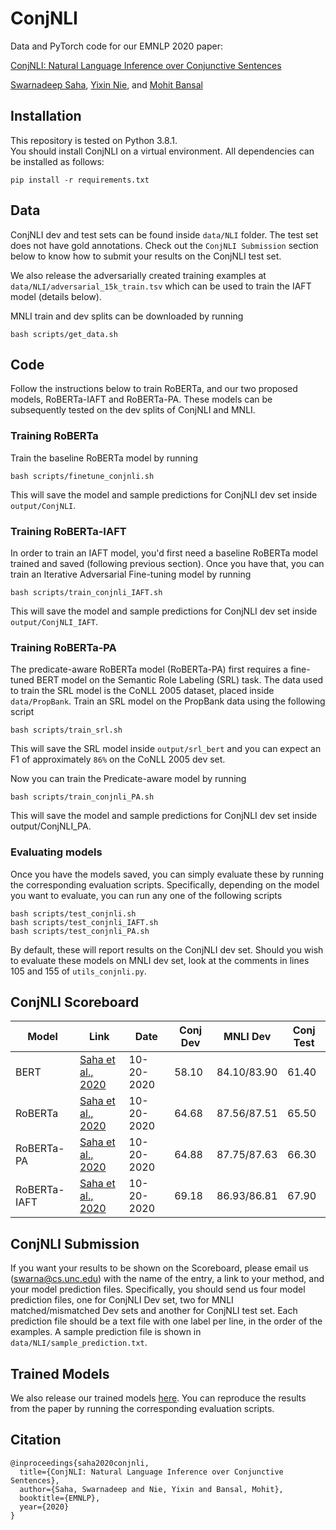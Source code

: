 # ConjNLI
Data and PyTorch code for our EMNLP 2020 paper:

[ConjNLI: Natural Language Inference over Conjunctive Sentences]()

[Swarnadeep Saha](https://swarnahub.github.io/), [Yixin Nie](https://easonnie.github.io/), and [Mohit Bansal](https://www.cs.unc.edu/~mbansal/)

## Installation
This repository is tested on Python 3.8.1.  
You should install ConjNLI on a virtual environment. All dependencies can be installed as follows:
```
pip install -r requirements.txt
```

## Data

ConjNLI dev and test sets can be found inside ```data/NLI``` folder. The test set does not have gold annotations. Check out the ```ConjNLI Submission``` section below to know how to submit your results on the ConjNLI test set.

We also release the adversarially created training examples at ```data/NLI/adversarial_15k_train.tsv``` which can be used to train the IAFT model (details below).

MNLI train and dev splits can be downloaded by running
```
bash scripts/get_data.sh
```

## Code

Follow the instructions below to train RoBERTa, and our two proposed models, RoBERTa-IAFT and RoBERTa-PA. These models can be subsequently tested on the dev splits of ConjNLI and MNLI.

### Training RoBERTa

Train the baseline RoBERTa model by running
```
bash scripts/finetune_conjnli.sh
```
This will save the model and sample predictions for ConjNLI dev set inside ```output/ConjNLI```.

### Training RoBERTa-IAFT

In order to train an IAFT model, you'd first need a baseline RoBERTa model trained and saved (following previous section). Once you have that, you can train an Iterative Adversarial Fine-tuning model by running
```
bash scripts/train_conjnli_IAFT.sh
```
This will save the model and sample predictions for ConjNLI dev set inside ```output/ConjNLI_IAFT```.

### Training RoBERTa-PA

The predicate-aware RoBERTa model (RoBERTa-PA) first requires a fine-tuned BERT model on the Semantic Role Labeling (SRL) task. The data used to train the SRL model is the CoNLL 2005 dataset, placed inside ```data/PropBank```.
Train an SRL model on the PropBank data using the following script
```
bash scripts/train_srl.sh
```
This will save the SRL model inside ```output/srl_bert``` and you can expect an F1 of approximately ```86%``` on the CoNLL 2005 dev set.

Now you can train the Predicate-aware model by running
```
bash scripts/train_conjnli_PA.sh
```
This will save the model and sample predictions for ConjNLI dev set inside output/ConjNLI_PA.

### Evaluating models

Once you have the models saved, you can simply evaluate these by running the corresponding evaluation scripts. Specifically, depending on the model you want to evaluate, you can run any one of the following scripts
```
bash scripts/test_conjnli.sh
bash scripts/test_conjnli_IAFT.sh
bash scripts/test_conjnli_PA.sh
```
By default, these will report results on the ConjNLI dev set. Should you wish to evaluate these models on MNLI dev set, look at the comments in lines 105 and 155 of ```utils_conjnli.py```.

## ConjNLI Scoreboard

Model | Link | Date | Conj Dev | MNLI Dev | Conj Test
--- | --- | --- | --- | --- | ---
BERT | [Saha et al., 2020]() | 10-20-2020 | 58.10 | 84.10/83.90 | 61.40
RoBERTa | [Saha et al., 2020]() | 10-20-2020 | 64.68 | 87.56/87.51 | 65.50
RoBERTa-PA | [Saha et al., 2020]() | 10-20-2020 | 64.88 | 87.75/87.63 | 66.30
RoBERTa-IAFT | [Saha et al., 2020]() | 10-20-2020 | 69.18 | 86.93/86.81 | 67.90

## ConjNLI Submission

If you want your results to be shown on the Scoreboard, please email us (swarna@cs.unc.edu) with the name of the entry, a link to your method, and your model prediction files. Specifically, you should send us four model prediction files, one for ConjNLI Dev set, two for MNLI matched/mismatched Dev sets and another for ConjNLI test set. Each prediction file should be a text file with one label per line, in the order of the examples. A sample prediction file is shown in ```data/NLI/sample_prediction.txt```.

## Trained Models
We also release our trained models [here](). You can reproduce the results from the paper by running the corresponding evaluation scripts.

## Citation
```
@inproceedings{saha2020conjnli,
  title={ConjNLI: Natural Language Inference over Conjunctive Sentences},
  author={Saha, Swarnadeep and Nie, Yixin and Bansal, Mohit},
  booktitle={EMNLP},
  year={2020}
}
```
